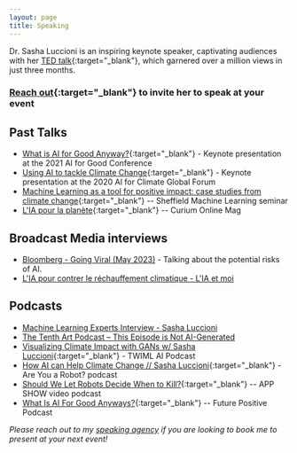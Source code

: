 ```yaml
---
layout: page
title: Speaking
---
```


Dr. Sasha Luccioni is an inspiring keynote speaker, captivating audiences with her [TED talk](https://www.ted.com/talks/sasha_luccioni_ai_is_dangerous_but_not_for_the_reasons_you_think){:target="_blank"}, which garnered over a million views in just three months.

### [Reach out](mailto:sasha.luccioni@huggingface.co){:target="_blank"} to invite her to speak at your event 


## Past Talks
* [What is AI for Good Anyway?](https://www.youtube.com/watch?v=hewMMpo3mK0){:target="_blank"} - Keynote presentation at the 2021 AI for Good Conference
* [Using AI to tackle Climate Change](https://www.youtube.com/watch?v=4l0z_lNSnes){:target="_blank"} - Keynote presentation at the 2020 AI for Climate Global Forum
* [Machine Learning as a tool for positive impact: case studies from climate change](https://www.youtube.com/watch?v=LaJ5FIOCpBY){:target="_blank"} -- Sheffield Machine Learning seminar
* [L'IA pour la planète](https://youtu.be/XI0MgNjUwDA){:target="_blank"} -- Curium Online Mag

## Broadcast Media interviews
* [Bloomberg - Going Viral (May 2023)](https://www.youtube.com/watch?v=V4WlPZLqQq4) - Talking about the potential risks of AI.
* [L'IA pour contrer le réchauffement climatique - L'IA et moi](https://www.youtube.com/watch?v=TmdS2JFJ9zg&pp=ygUOc2FzaGEgbHVjY2lvbmk%3D)

## Podcasts
* [Machine Learning Experts Interview - Sasha Luccioni](https://youtu.be/AQRkcMr0Zk0)
* [The Tenth Art Podcast – This Episode is Not AI-Generated](https://www.youtube.com/watch?v=Q8FL1I-O7u8&pp=ygUOc2FzaGEgbHVjY2lvbmk%3D)
* [Visualizing Climate Impact with GANs w/ Sasha Luccioni](https://twimlai.com/visualizing-climate-impact-with-gans-w-sasha-luccioni/){:target="_blank"} - TWIML AI Podcast
* [How AI can Help Climate Change // Sasha Luccioni](https://anchor.fm/are-you-a-robot/episodes/S4E2-How-AI-can-Help-Climate-Change--Sasha-Luccioni-eqea8j){:target="_blank"} - Are You a Robot? podcast
* [Should We Let Robots Decide When to Kill?](https://getconnectedmedia.com/app-show-video-podcast-should-we-let-robots-decide-when-to-kill/){:target="_blank"} -- APP SHOW video podcast
* [What Is AI For Good Anyways?](https://shows.acast.com/not_going_back_to_normal/episodes/what-is-ai-for-good-anyways){:target="_blank"} -- Future Positive Podcast

*Please reach out to my [speaking agency](https://keyspeakers.com/bio.php?5656-Sasha) if you are looking to book me to present at your next event!*
